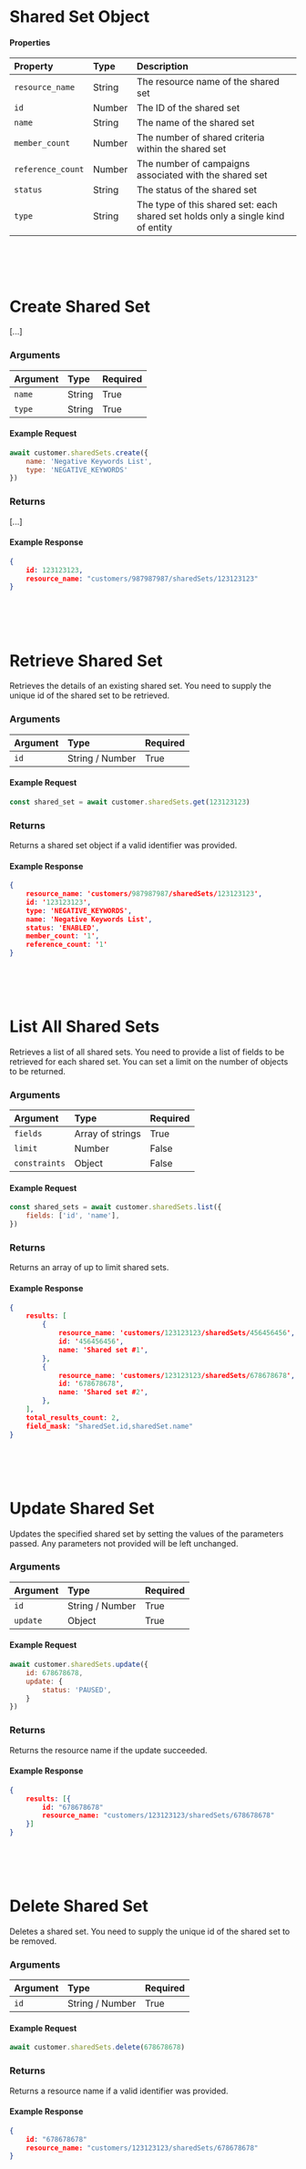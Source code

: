 # Shared Set Object


#### Properties 
| Property        |  Type  | Description |
| :------------- | :-------------| :-----|
| `resource_name`     | String | The resource name of the shared set | 
| `id`                | Number | The ID of the shared set    |
| `name`              | String | The name of the shared set  |
| `member_count`     | Number | The number of shared criteria within the shared set  |
| `reference_count`     | Number  | The number of campaigns associated with the shared set  |
| `status`     | String  | The status of the shared set   |
| `type`     | String  | The type of this shared set: each shared set holds only a single kind of entity  |


<br/><br/><br/>
# Create Shared Set
[...]

### Arguments
 Argument       | Type    | Required
 :------------- | :------ | :-------- |
 `name`  | String  | True
 `type`  | String  | True

#### Example Request
```javascript 
await customer.sharedSets.create({
    name: 'Negative Keywords List',
    type: 'NEGATIVE_KEYWORDS'
}) 
```

### Returns
[...]

#### Example Response
```json
{ 
    id: 123123123,
    resource_name: "customers/987987987/sharedSets/123123123"
}
```


<br/><br/><br/>
# Retrieve Shared Set
Retrieves the details of an existing shared set. You need to supply the unique id of the shared set to be retrieved.

### Arguments
 Argument       | Type    | Required
 :------------- | :------ | :-------- |
 `id`  | String / Number  | True
 

#### Example Request
```javascript
const shared_set = await customer.sharedSets.get(123123123)
```

### Returns
Returns a shared set object if a valid identifier was provided.

#### Example Response
```json
{ 
    resource_name: 'customers/987987987/sharedSets/123123123',
    id: '123123123',
    type: 'NEGATIVE_KEYWORDS',
    name: 'Negative Keywords List',
    status: 'ENABLED',
    member_count: '1',
    reference_count: '1' 
}
```

<br/><br/><br/>
# List All Shared Sets
Retrieves a list of all shared sets. You need to provide a list of fields to be retrieved for each shared set. You can set a limit on the number of objects to be returned.

### Arguments
 Argument       | Type    | Required
 :------------- | :------ | :-------- |
 `fields`  | Array of strings  | True
 `limit`  | Number  | False
 `constraints`  | Object  | False


#### Example Request
```javascript
const shared_sets = await customer.sharedSets.list({ 
    fields: ['id', 'name'],
})
```

### Returns
Returns an array of up to limit shared sets. 

#### Example Response
```json
{
    results: [
        { 
            resource_name: 'customers/123123123/sharedSets/456456456',
            id: '456456456',
            name: 'Shared set #1',
        },
        { 
            resource_name: 'customers/123123123/sharedSets/678678678',
            id: '678678678',
            name: 'Shared set #2',
        },
    ],
    total_results_count: 2,
	field_mask: "sharedSet.id,sharedSet.name"
}
```


<br/><br/><br/>
# Update Shared Set
Updates the specified shared set by setting the values of the parameters passed. Any parameters not provided will be left unchanged.

### Arguments
 Argument       | Type    | Required
 :------------- | :------ | :-------- |
 `id`  | String / Number  | True
 `update`  | Object  | True

#### Example Request
```javascript
await customer.sharedSets.update({ 
    id: 678678678,
    update: {
        status: 'PAUSED',
    }
})
```

### Returns
Returns the resource name if the update succeeded. 

#### Example Response
```json
{
    results: [{
        id: "678678678"
        resource_name: "customers/123123123/sharedSets/678678678"
    }]
}
```
<br/><br/><br/>
# Delete Shared Set
Deletes a shared set. You need to supply the unique id of the shared set to be removed.


### Arguments
 Argument       | Type    | Required
 :------------- | :------ | :-------- |
 `id`  | String / Number  | True

#### Example Request
```javascript
await customer.sharedSets.delete(678678678)
```

### Returns
Returns a resource name if a valid identifier was provided.

#### Example Response
```json
{
    id: "678678678"
    resource_name: "customers/123123123/sharedSets/678678678"
}
```